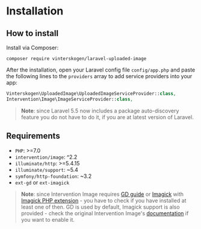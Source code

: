# Installation

## How to install

Install via Composer:

`composer require vinterskogen/laravel-uploaded-image`

After the installation, open your Laravel config file `config/app.php` and paste
the following lines to the `providers` array to add service providers into your
app:

```php
Vinterskogen\UploadedImage\UploadedImageServiceProvider::class,
Intervention\Image\ImageServiceProvider::class,
```

> **Note**: since Laravel 5.5 now includes a package auto-discovery feature you do
not have to do it, if you are at latest version of Laravel.

## Requirements

- `PHP`: >=7.0
- `intervention/image`: ^2.2
- `illuminate/http`: >=5.4.15
- `illuminate/support`: ~5.4
- `symfony/http-foundation`: ~3.2
- `ext-gd` or `ext-imagick`

> **Note**: since Intervention Image requires [GD guide](http://php.net/manual/en/book.image.php) 
or [Imagick](https://www.imagemagick.org/) with [Imagick PHP extension](http://php.net/manual/en/book.imagick.php) -
you have to check if you have installed at least one of then. GD is used by default,
Imagick support is also provided - check the original Intervention Image's [documentation](http://image.intervention.io/getting_started/configuration) if you want to enable it.

